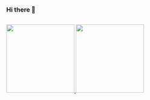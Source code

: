 ### Hi there 👋

<!--
**wuyanxin/wuyanxin** is a ✨ _special_ ✨ repository because its `README.md` (this file) appears on your GitHub profile.

Here are some ideas to get you started:

- 🔭 I’m currently working on ...
- 🌱 I’m currently learning ...
- 👯 I’m looking to collaborate on ...
- 🤔 I’m looking for help with ...
- 💬 Ask me about ...
- 📫 How to reach me: ...
- 😄 Pronouns: ...
- ⚡ Fun fact: ...
-->

## 
<p>
<a href="https://github.com/wuyanxin">
  <img height="180em" src="https://github-readme-stats.vercel.app/api?username=wuyanxin&show_icons=true&theme=radical" />
  <img height="180em" src="https://github-readme-stats-eight-theta.vercel.app/api/top-langs/?username=wuyanxin&theme=radical&layout=compact" />
</a>
</p>
